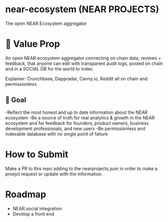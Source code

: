 # near-ecosystem (NEAR PROJECTS)
The open NEAR Ecosystem aggregator


# 🌈 Value Prop
An open NEAR ecosystem aggregator connecting on chain data, reviews + feedback, that anyone can edit with transparent audit logs, posted on chain and in a SOCIAL DB for the world to index. 



Explainer: Crunchbase, Dappradar, Canny.io, Reddit all on chain and permissionless
## 🥅 Goal
-Reflect the most honest and up to date information about the NEAR ecosystem
-Be a source of truth for real analytics & growth in the NEAR ecosystem and for feedback for founders, product owners, business development professionals, and new users 
-Be permissionless and indexable database with no single point of failure


# How to Submit
Make a PR to this repo adding to the nearprojects.json in order to make a proejct request or update with the information.


# Roadmap
- NEAR.social integration
- Develop a front end
